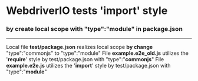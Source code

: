 <h1>WebdriverIO tests 'import' style</h1>
<h3>by create local scope with "type":"module" in package.json</h3>
<hr>

Local file <strong>test/package.json</strong> realizes local scope <strong>by change</strong> "type":"commonjs" to "type":"module"
File <strong>example.e2e_old.js</strong> utilizes the '<strong>require</strong>' style by test/package.json with "type":"<strong>commonjs</strong>" 
File <strong>example.e2e.js</strong> utilizes the '<strong>import</strong>' style by test/package.json with "type":"<strong>module</strong>"


